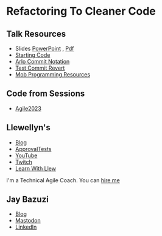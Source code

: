 # Refactoring To Cleaner Code

## Talk Resources

* Slides [PowerPoint](https://github.com/LearnWithLlew/RefactoringToCleanerCode.Slides/blob/main/RefactoringToCleanerCode.pptx) , [Pdf](https://github.com/LearnWithLlew/RefactoringToCleanerCode.Slides/blob/main/RefactoringToCleanerCode.pdf)
* [Starting Code](https://github.com/LearnWithLlew/RefactoringToCleanerCode.Slides/blob/main/README.md#code)
* [Arlo Commit Notation](https://github.com/RefactoringCombos/ArlosCommitNotation/)
* [Test Commit Revert](https://github.com/LarsEckart/tcr-extension)
* [Mob Programming Resources](./Mob_Programming.md)

## Code from Sessions
* [Agile2023](https://github.com/LearnWithLlew/RefactoringToCleanerCode.java/commits/2023-07-27-Agile)


## Llewellyn's <!-- include: llewellyn.md -->

* [Blog](https://llewellynfalco.blogspot.com/)
* [ApprovalTests](https://github.com/approvals/)
* [YouTube](https://www.youtube.com/user/isidoreus/videos)
* [Twitch](https://www.twitch.tv/llewellynfalco)
* [Learn With Llew](https://github.com/LearnWithLlew)

I'm a Technical Agile Coach. You can [hire me](http://llewellynfalco.blogspot.com/p/hire-me.html)
 <!-- endInclude -->

## Jay Bazuzi <!-- include: jay.md -->

* [Blog](https://jay.bazuzi.com/)
* [Mastodon](https://mastodon.online/@JayBazuzi)
* [LinkedIn](https://www.linkedin.com/in/jay-bazuzi-07936414/)
 <!-- endInclude -->

